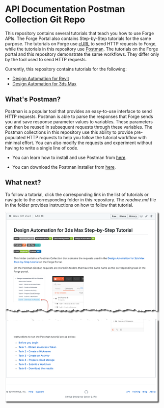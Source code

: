 # API Documentation Postman Collection Git Repo

This repository contains several tutorials that teach you how to use Forge APIs. The Forge Portal also contains Step-by-Step tutorials for the same purpose. The tutorials on Forge use [cURL](https://curl.haxx.se/) to send HTTP requests to Forge, while the tutorials in this repository use [Postman](https://www.getpostman.com/). The tutorials on the Forge portal and this repository demonstrate the same workflows. They differ only by the tool used to send HTTP requests.

Currently, this repository contains tutorials for the following:

- [Design Automation for Revit](DA4Revit)
- [Design Automation for 3ds Max](DA43dsMax)

## What's Postman?

Postman is a popular tool that provides an easy-to-use interface to send HTTP requests. Postman is able to parse the responses that Forge sends you and save response parameter values to variables. These parameters can then be reused in subsequent requests through these variables. The Postman collections in this repository use this ability to provide pre-populated HTTP requests to help you follow the tutorial workflow with minimal effort. You can also modify the requests and experiment without having to write a single line of code. 

- You can learn how to install and use Postman from [here](https://learning.getpostman.com/docs/postman/launching_postman/installation_and_updates).

- You can download the Postman installer from [here](https://www.getpostman.com/downloads/).

## What next?

To follow a tutorial, click the corresponding link in the list of tutorials or navigate to the corresponding folder in this repository. The *readme.md* file in the folder provides instructions on how to follow that tutorial. 

![Tutorial](thumbnail.png "Tutorial")